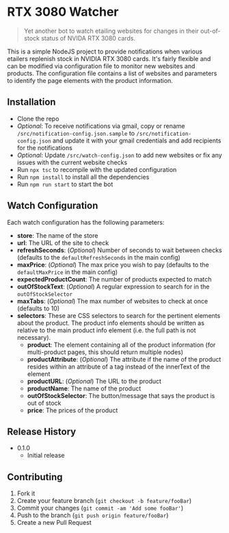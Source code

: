 # RTX 3080 Watcher
> Yet another bot to watch etailing websites for changes in their out-of-stock status of NVIDA RTX 3080 cards.

This is a simple NodeJS project to provide notifications when various etailers replenish stock in NVIDIA RTX 3080 cards.  It's fairly flexible and can be modified via configuration file to monitor new websites and products.  The configuration file contains a list of websites and parameters to identify the page elements with the product information.

## Installation

* Clone the repo
* *Optional*: To receive notifications via gmail, copy or rename `/src/notification-config.json.sample` to `/src/notification-config.json` and update it with your gmail credentials and add recipients for the notifications
* *Optional*: Update `/src/watch-config.json` to add new websites or fix any issues with the current website checks
* Run `npx tsc` to recompile with the updated configuration
* Run `npm install` to install all the dependencies
* Run `npm run start` to start the bot

## Watch Configuration

Each watch configuration has the following parameters:

  * **store**: The name of the store
  * **url**: The URL of the site to check
  * **refreshSeconds**: (*Optional*) Number of seconds to wait between checks (defaults to the `defaultRefreshSeconds` in the main config)
  * **maxPrice**: (*Optional*) The max price you wish to pay (defaults to the `defaultMaxPrice` in the main config)
  * **expectedProductCount**: The number of products expected to match
  * **outOfStockText**: (*Optional*) A regular expression to search for in the `outOfStockSelector`
  * **maxTabs**: (*Optional*) The max number of websites to check at once (defaults to 10)
  * **selectors**: These are CSS selectors to search for the pertinent elements about the product.  The product info elements should be written as relative to the main product info element (i.e. the full path is not necessary).
    * **product**: The element containing all of the product information (for multi-product pages, this should return multiple nodes)
    * **productAttribute**: (*Optional*) The attribute if the name of the product resides within an attribute of a tag instead of the innerText of the element
    * **productURL**: (*Optional*) The URL to the product
    * **productName**: The name of the product 
    * **outOfStockSelector**: The button/message that says the product is out of stock
    * **price**: The prices of the product

## Release History

* 0.1.0
    * Initial release

## Contributing

1. Fork it
2. Create your feature branch (`git checkout -b feature/fooBar`)
3. Commit your changes (`git commit -am 'Add some fooBar'`)
4. Push to the branch (`git push origin feature/fooBar`)
5. Create a new Pull Request
